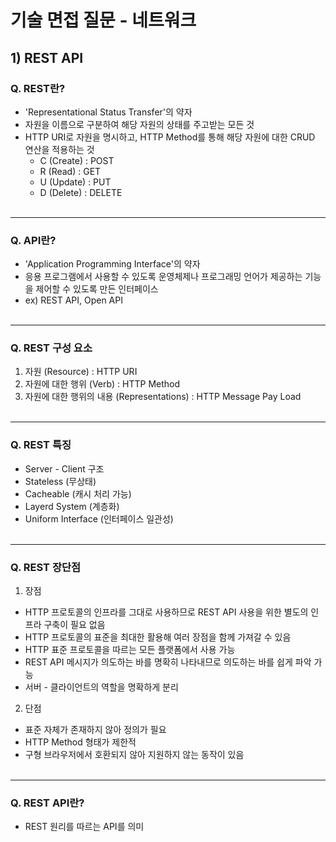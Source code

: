 # 기술 면접 질문 - 네트워크

## 1) REST API

### Q. REST란?
- 'Representational Status Transfer'의 약자
- 자원을 이름으로 구분하여 해당 자원의 상태를 주고받는 모든 것
- HTTP URI로 자원을 명시하고, HTTP Method를 통해 해당 자원에 대한 CRUD 연산을 적용하는 것
  - C (Create) : POST
  - R (Read) : GET
  - U (Update) : PUT
  - D (Delete) : DELETE
<br><br>
---

### Q. API란?
- 'Application Programming Interface'의 약자
- 응용 프로그램에서 사용할 수 있도록 운영체제나 프로그래밍 언어가 제공하는 기능을 제어할 수 있도록 만든 인터페이스
- ex) REST API, Open API
<br><br>
---

### Q. REST 구성 요소
1. 자원 (Resource) : HTTP URI
2. 자원에 대한 행위 (Verb) : HTTP Method
3. 자원에 대한 행위의 내용 (Representations) : HTTP Message Pay Load
<br><br>
---

### Q. REST 특징
- Server - Client 구조
- Stateless (무상태)
- Cacheable (캐시 처리 가능)
- Layerd System (계층화)
- Uniform Interface (인터페이스 일관성)
<br><br>
---

### Q. REST 장단점
1. 장점
  - HTTP 프로토콜의 인프라를 그대로 사용하므로 REST API 사용을 위한 별도의 인프라 구축이 필요 없음
  - HTTP 프로토콜의 표준을 최대한 활용해 여러 장점을 함께 가져갈 수 있음
  - HTTP 표준 프로토콜을 따르는 모든 플랫폼에서 사용 가능
  - REST API 메시지가 의도하는 바를 명확히 나타내므로 의도하는 바를 쉽게 파악 가능
  - 서버 - 클라이언트의 역할을 명확하게 분리
2. 단점
  - 표준 자체가 존재하지 않아 정의가 필요
  - HTTP Method 형태가 제한적
  - 구형 브라우저에서 호환되지 않아 지원하지 않는 동작이 있음
<br><br>
---

### Q. REST API란?
- REST 원리를 따르는 API를 의미


